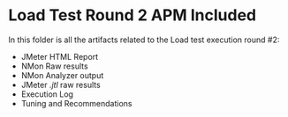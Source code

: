 # Load Test Round 2 APM Included

In this folder is all the artifacts related to the Load test execution round #2:
- JMeter HTML Report
- NMon Raw results
- NMon Analyzer output
- JMeter *.jtl* raw results
- Execution Log
- Tuning and Recommendations
